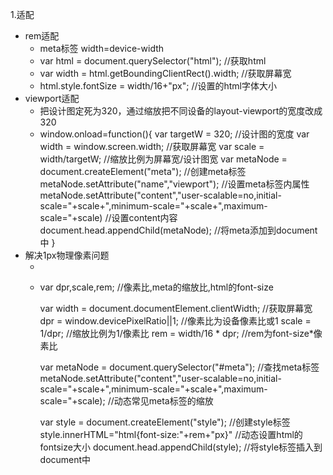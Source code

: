 1.适配
* rem适配
  * meta标签		width=device-width
  * var html = document.querySelector("html");			//获取html
  * var width = html.getBoundingClientRect().width;		//获取屏幕宽
  * html.style.fontSize = width/16+"px";					//设置的html字体大小
* viewport适配
  * 把设计图定死为320，通过缩放把不同设备的layout-viewport的宽度改成320
  * window.onload=function(){
      var targetW = 320;						//设计图的宽度
      var width = window.screen.width;		//获取屏幕宽
      var scale = width/targetW;				//缩放比例为屏幕宽/设计图宽
      var metaNode = document.createElement("meta");			//创建meta标签
      metaNode.setAttribute("name","viewport");				//设置meta标签内属性
      metaNode.setAttribute("content","user-scalable=no,initial-scale="+scale+",minimum-scale="+scale+",maximum-scale="+scale)		//设置content内容
      document.head.appendChild(metaNode);		//将meta添加到document中
    }
* 解决1px物理像素问题
  * <meta name="viewport" content="width=device-width" id="meta"/>
  * var dpr,scale,rem;			//像素比,meta的缩放比,html的font-size
    
    var width = document.documentElement.clientWidth;		//获取屏幕宽
    dpr = window.devicePixelRatio||1;						//像素比为设备像素比或1
    scale = 1/dpr;											//缩放比例为1/像素比
    rem = width/16 * dpr;									//rem为font-size*像素比
    
    var metaNode = document.querySelector("#meta");			//查找meta标签
    metaNode.setAttribute("content","user-scalable=no,initial-scale="+scale+",minimum-scale="+scale+",maximum-scale="+scale);	//动态常见meta标签的缩放

    var style = document.createElement("style");			//创建style标签	
    style.innerHTML="html{font-size:"+rem+"px}"				//动态设置html的fontsize大小
    document.head.appendChild(style);						//将style标签插入到document中